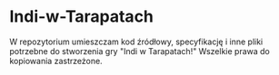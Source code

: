 # Indi-w-Tarapatach
W repozytorium umieszczam kod źródłowy, specyfikację i inne pliki potrzebne do stworzenia gry "Indi w Tarapatach!" Wszelkie prawa do kopiowania zastrzeżone.
